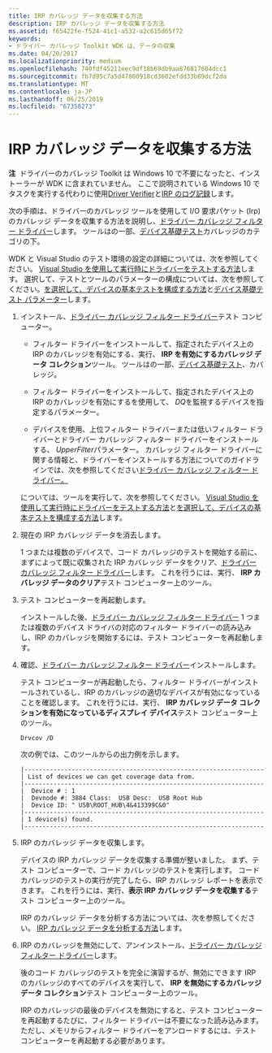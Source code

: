 ```yaml
---
title: IRP カバレッジ データを収集する方法
description: IRP カバレッジ データを収集する方法
ms.assetid: f65422fe-f524-41c1-a532-a2c615d65f72
keywords:
- ドライバー カバレッジ Toolkit WDK は、データの収集
ms.date: 04/20/2017
ms.localizationpriority: medium
ms.openlocfilehash: 740fdf45211eec9df18b69db9aa876817604dcc1
ms.sourcegitcommit: fb7d95c7a5d47860918cd3602efdd33b69dcf2da
ms.translationtype: MT
ms.contentlocale: ja-JP
ms.lasthandoff: 06/25/2019
ms.locfileid: "67358273"
---
```

# <a name="how-to-collect-irp-coverage-data"></a>IRP カバレッジ データを収集する方法


**注**  ドライバーのカバレッジ Toolkit は Windows 10 で不要になったと、インストーラーが WDK に含まれていません。 ここで説明されている Windows 10 でタスクを実行する代わりに使用[Driver Verifier](driver-verifier.md)と[IRP のログ記録](irp-logging.md)します。

 

次の手順は、ドライバーのカバレッジ ツールを使用して I/O 要求パケット (Irp) のカバレッジ データを収集する方法を説明し、[ドライバー カバレッジ フィルター ドライバー](driver-coverage-filter-driver.md)します。 ツールはの一部、[デバイス基礎テスト](device-fundamentals-tests.md)カバレッジのカテゴリの下。

WDK と Visual Studio のテスト環境の設定の詳細については、次を参照してください。 [Visual Studio を使用して実行時にドライバーをテストする方法](https://docs.microsoft.com/windows-hardware/drivers)します。 選択して、テストとツールのパラメーターの構成については、次を参照してください。[を選択して、デバイスの基本テストを構成する方法](https://docs.microsoft.com/windows-hardware/drivers)と[デバイス基礎テスト パラメーター](https://docs.microsoft.com/windows-hardware/drivers)します。

1.  インストール、[ドライバー カバレッジ フィルター ドライバー](driver-coverage-filter-driver.md)テスト コンピューター。

    -   フィルター ドライバーをインストールして、指定されたデバイス上の IRP のカバレッジを有効にする、実行、 **IRP を有効にするカバレッジ データ コレクション**ツール。 ツールはの一部、[デバイス基礎テスト](device-fundamentals-tests.md)、カバレッジ。

    -   フィルター ドライバーをインストールして、指定されたデバイス上の IRP のカバレッジを有効にするを使用して、 *DQ*を監視するデバイスを指定するパラメーター。

    -   デバイスを使用、上位フィルター ドライバーまたは低いフィルター ドライバーとドライバー カバレッジ フィルター ドライバーをインストールする、 *UpperFilter*パラメーター。 カバレッジ フィルター ドライバーに関する情報と、ドライバーをインストールする方法についてのガイドラインでは、次を参照してください[ドライバー カバレッジ フィルター ドライバー。](driver-coverage-filter-driver.md)

    については、ツールを実行して、次を参照してください。 [Visual Studio を使用して実行時にドライバーをテストする方法](https://docs.microsoft.com/windows-hardware/drivers)と[を選択して、デバイスの基本テストを構成する方法](https://docs.microsoft.com/windows-hardware/drivers)します。

2.  現在の IRP カバレッジ データを消去します。

    1 つまたは複数のデバイスで、コード カバレッジのテストを開始する前に、まずによって既に収集された IRP カバレッジ データをクリア、[ドライバー カバレッジ フィルター ドライバー](driver-coverage-filter-driver.md)します。 これを行うには、実行、 **IRP カバレッジ データのクリア**テスト コンピューター上のツール。

3.  テスト コンピューターを再起動します。

    インストールした後、[ドライバー カバレッジ フィルター ドライバー](driver-coverage-filter-driver.md) 1 つまたは複数のデバイス ドライバの対応のフィルター ドライバーの読み込みし、IRP のカバレッジを開始するには、テスト コンピューターを再起動します。

4.  確認、[ドライバー カバレッジ フィルター ドライバー](driver-coverage-filter-driver.md)インストールします。

    テスト コンピューターが再起動したら、フィルター ドライバーがインストールされているし、IRP のカバレッジの適切なデバイスが有効になっていることを確認します。 これを行うには、実行、 **IRP カバレッジ データ コレクションを有効になっているディスプレイ デバイス**テスト コンピューター上のツール。

    ```
    Drvcov /D
    ```

    次の例では、このツールからの出力例を示します。

    ```
    |------------------------------------------------------------------
    | List of devices we can get coverage data from.
    |------------------------------------------------------------------
    |  Device # : 1 
    |  Devnode #: 3884 Class:  USB Desc:  USB Root Hub
    |  Device ID: " USB\ROOT_HUB\4&413399C&0"
    |------------------------------------------------------------------
    | 1 device(s) found.
    |------------------------------------------------------------------
    ```

5.  IRP のカバレッジ データを収集します。

    デバイスの IRP カバレッジ データを収集する準備が整いました。 まず、テスト コンピューターで、コード カバレッジのテストを実行します。 コード カバレッジのテストの実行が完了したら、IRP カバレッジ レポートを表示できます。 これを行うには、実行、**表示 IRP カバレッジ データを収集する**テスト コンピューター上のツール。

    IRP のカバレッジ データを分析する方法については、次を参照してください。 [IRP カバレッジ データを分析する方法](how-to-analyze-irp-coverage-data.md)します。

6.  IRP のカバレッジを無効にして、アンインストール、[ドライバー カバレッジ フィルター ドライバー](driver-coverage-filter-driver.md)します。

    後のコード カバレッジのテストを完全に演習するが、無効にできます IRP のカバレッジのすべてのデバイスを実行して、 **IRP を無効にするカバレッジ データ コレクション**テスト コンピューター上のツール。

    IRP のカバレッジの最後のデバイスを無効にすると、テスト コンピューターを再起動するたびに、フィルター ドライバーは不要になった読み込みます。 ただし、メモリからフィルター ドライバーをアンロードするには、テスト コンピューターを再起動する必要があります。

 

 





